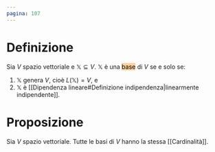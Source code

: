 ```yaml
---
pagina: 107
---
```

# Definizione
Sia $V$ spazio vettoriale e $\mathbb{X}\subseteq V$.
$\mathbb{X}$ è una <mark style="background: #FFB86CA6;">base</mark> di $V$ se e solo se:
1) $\mathbb{X}$ genera $V$, cioè $L(\mathbb{X}) = V$, e
2) $\mathbb{X}$ è [[Dipendenza lineare#Definizione indipendenza|linearmente indipendente]].

# Proposizione
Sia $V$ spazio vettoriale.
Tutte le basi di $V$ hanno la stessa [[Cardinalità]].

